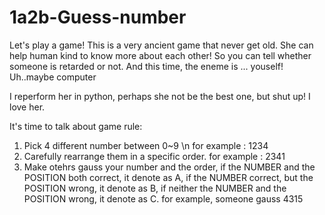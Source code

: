 # 1a2b-Guess-number
Let's play a game!
This is a very ancient game that never get old. She can help human kind to know more about each other!
So you can tell whether someone is retarded or not.
And this time, the eneme is ... youself! 
Uh..maybe computer

I reperform her in python, perhaps she not be the best one, but shut up! I love her. 

It's time to talk about game rule:
  1. Pick 4 different number between 0~9 \n
        for example : 1234
  2. Carefully rearrange them in a specific order.
        for example : 2341
  3. Make otehrs gauss your number and the order,
      if the NUMBER and the POSITION both correct, it denote as A,
      if the NUMBER correct, but the POSITION wrong, it denote as B,
      if neither the NUMBER and the POSITION wrong, it denote as C.
      for example, someone gauss 4315
